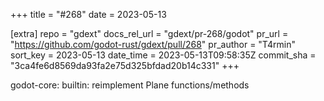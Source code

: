 +++
title = "#268"
date = 2023-05-13

[extra]
repo = "gdext"
docs_rel_url = "gdext/pr-268/godot"
pr_url = "https://github.com/godot-rust/gdext/pull/268"
pr_author = "T4rmin"
sort_key = 2023-05-13
date_time = 2023-05-13T09:58:35Z
commit_sha = "3ca4fe6d8569da93fa2e75d325bfdad20b14c331"
+++

godot-core: builtin: reimplement Plane functions/methods
